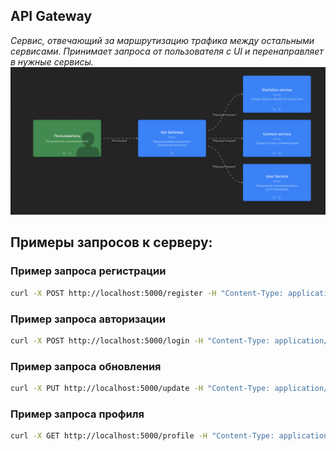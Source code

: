 ## API Gateway
_Сервис, отвечающий за маршрутизацию трафика между остальными сервисами. Принимает запроса от пользователя с UI и перенаправляет в нужные сервисы._
![](../../doc/images/container_images/all_services.png)

## Примеры запросов к серверу:

### Пример запроса регистрации

```bash
curl -X POST http://localhost:5000/register -H "Content-Type: application/json" -d '{"login": "pupa", "password": "opa", "email": "pupa@yandex.ru"}'
```

### Пример запроса авторизации

```bash
curl -X POST http://localhost:5000/login -H "Content-Type: application/json" -d '{"login": "pupa", "password": "opa"}'
```

### Пример запроса обновления

```bash
curl -X PUT http://localhost:5000/update -H "Content-Type: application/json" -H "Authorization: TOKEN" -d '{"firstName": "Ivan", "lastName": "Ivanovich", "birthdate": "2007-10-23", "email": "12@re.ru", "phoneNumber": "+11003234356"}'
```

### Пример запроса профиля

```bash
curl -X GET http://localhost:5000/profile -H "Content-Type: application/json" -H "Authorization: TOKEN"
```